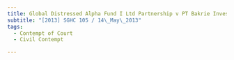 ```yaml
---
title: Global Distressed Alpha Fund I Ltd Partnership v PT Bakrie Investindo 
subtitle: "[2013] SGHC 105 / 14\_May\_2013"
tags:
  - Contempt of Court
  - Civil Contempt

---
```


